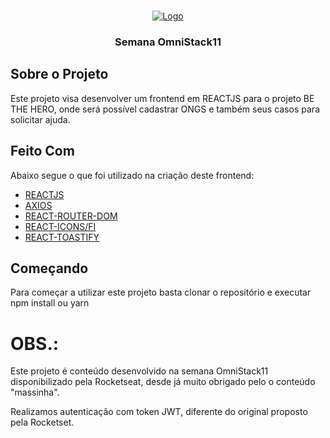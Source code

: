 <!-- PROJECT LOGO -->
<br />
<p align="center">
  <a href="https://rocketseat.com.br/week/inscricao/11.0" target="blank">
    <img src="https://redeinovadrogarias.s3-sa-east-1.amazonaws.com/Assinaturas/be-the-hero.svg" alt="Logo">
  </a>

  <h3 align="center">Semana OmniStack11</h3>
</p>

## Sobre o Projeto

Este projeto visa desenvolver um frontend em REACTJS para o projeto BE THE HERO, onde será possível cadastrar ONGS e também seus casos para solicitar ajuda.

## Feito Com

Abaixo segue o que foi utilizado na criação deste frontend:

- [REACTJS](https://pt-br.reactjs.org/)
- [AXIOS](https://github.com/axios/axios)
- [REACT-ROUTER-DOM](https://reacttraining.com/react-router/web/guides/quick-start)
- [REACT-ICONS/FI](https://feathericons.com/)
- [REACT-TOASTIFY](https://github.com/fkhadra/react-toastify)

## Começando

Para começar a utilizar este projeto basta clonar o repositório e executar npm install ou yarn

# OBS.:

Este projeto é conteúdo desenvolvido na semana OmniStack11 disponibilizado pela Rocketseat, desde já muito obrigado pelo o conteúdo "massinha".

Realizamos autenticação com token JWT, diferente do original proposto pela Rocketset.
